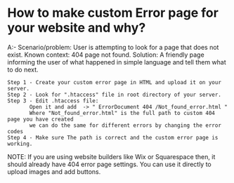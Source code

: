 # How to make custom Error page for your website and why?

A:- Scenario/problem: User is attempting to look for a page that does not exist.
    Known context: 404 page not found.
    Solution: A friendly page informing the user of what happened in simple language and tell them what to do next.
  
    Step 1 - Create your custom error page in HTML and upload it on your server.
    Step 2 - Look for ".htaccess" file in root directory of your server.
    Step 3 - Edit .htaccess file:
           Open it and add  -> " ErrorDocument 404 /Not_found_error.html "
           Where "Not_found_error.html" is the full path to custom 404 page you have created
           we can do the same for different errors by changing the error codes
    Step 4 - Make sure The path is correct and the custom error page is working.


NOTE: If you are using website builders like Wix or Squarespace then, it should already have 404 error page settings.
  You can use it directly to upload images and add buttons.

